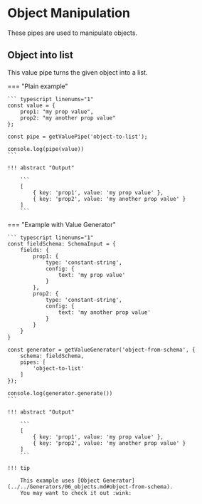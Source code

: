 # Object Manipulation

These pipes are used to manipulate objects.

## Object into list

This value pipe turns the given object into a list.

=== "Plain example"

    ``` typescript linenums="1"
    const value = {
        prop1: "my prop value",
        prop2: "my another prop value"
    };

    const pipe = getValuePipe('object-to-list');

    console.log(pipe(value))
    ```

    !!! abstract "Output"

        ```
        [
            { key: 'prop1', value: 'my prop value' },
            { key: 'prop2', value: 'my another prop value' }
        ]
        ```

=== "Example with Value Generator"

    ``` typescript linenums="1"
    const fieldSchema: SchemaInput = {
        fields: {
            prop1: {
                type: 'constant-string',
                config: {
                    text: 'my prop value'
                }
            },
            prop2: {
                type: 'constant-string',
                config: {
                    text: 'my another prop value'
                }
            }
        }
    }

    const generator = getValueGenerator('object-from-schema', {
        schema: fieldSchema,
        pipes: [
            'object-to-list'
        ]
    });

    console.log(generator.generate())
    ```

    !!! abstract "Output"

        ```
        [
            { key: 'prop1', value: 'my prop value' },
            { key: 'prop2', value: 'my another prop value' }
        ]
        ```

    !!! tip

        This example uses [Object Generator](../../Generators/06_objects.md#object-from-schema).
        You may want to check it out :wink:
